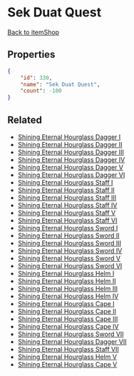 # Sek Duat Quest

<no description available>

[Back to itemShop](../item-shops.md)

## Properties

```json
{
    "id": 330,
    "name": "Sek Duat Quest",
    "count": -100
}
```

## Related

- [Shining Eternal Hourglass Dagger I](../items/9489-shining-eternal-hourglass-dagger-i.md)
- [Shining Eternal Hourglass Dagger II](../items/9490-shining-eternal-hourglass-dagger-ii.md)
- [Shining Eternal Hourglass Dagger III](../items/9491-shining-eternal-hourglass-dagger-iii.md)
- [Shining Eternal Hourglass Dagger IV](../items/9492-shining-eternal-hourglass-dagger-iv.md)
- [Shining Eternal Hourglass Dagger V](../items/9493-shining-eternal-hourglass-dagger-v.md)
- [Shining Eternal Hourglass Dagger VI](../items/9494-shining-eternal-hourglass-dagger-vi.md)
- [Shining Eternal Hourglass Staff I](../items/9495-shining-eternal-hourglass-staff-i.md)
- [Shining Eternal Hourglass Staff II](../items/9496-shining-eternal-hourglass-staff-ii.md)
- [Shining Eternal Hourglass Staff III](../items/9497-shining-eternal-hourglass-staff-iii.md)
- [Shining Eternal Hourglass Staff IV](../items/9498-shining-eternal-hourglass-staff-iv.md)
- [Shining Eternal Hourglass Staff V](../items/9499-shining-eternal-hourglass-staff-v.md)
- [Shining Eternal Hourglass Staff VI](../items/9500-shining-eternal-hourglass-staff-vi.md)
- [Shining Eternal Hourglass Sword I](../items/9501-shining-eternal-hourglass-sword-i.md)
- [Shining Eternal Hourglass Sword II](../items/9502-shining-eternal-hourglass-sword-ii.md)
- [Shining Eternal Hourglass Sword III](../items/9503-shining-eternal-hourglass-sword-iii.md)
- [Shining Eternal Hourglass Sword IV](../items/9504-shining-eternal-hourglass-sword-iv.md)
- [Shining Eternal Hourglass Sword V](../items/9505-shining-eternal-hourglass-sword-v.md)
- [Shining Eternal Hourglass Sword VI](../items/9506-shining-eternal-hourglass-sword-vi.md)
- [Shining Eternal Hourglass Helm I](../items/9507-shining-eternal-hourglass-helm-i.md)
- [Shining Eternal Hourglass Helm II](../items/9508-shining-eternal-hourglass-helm-ii.md)
- [Shining Eternal Hourglass Helm III](../items/9509-shining-eternal-hourglass-helm-iii.md)
- [Shining Eternal Hourglass Helm IV](../items/9510-shining-eternal-hourglass-helm-iv.md)
- [Shining Eternal Hourglass Cape I](../items/9511-shining-eternal-hourglass-cape-i.md)
- [Shining Eternal Hourglass Cape II](../items/9512-shining-eternal-hourglass-cape-ii.md)
- [Shining Eternal Hourglass Cape III](../items/9513-shining-eternal-hourglass-cape-iii.md)
- [Shining Eternal Hourglass Cape IV](../items/9514-shining-eternal-hourglass-cape-iv.md)
- [Shining Eternal Hourglass Sword VII](../items/19634-shining-eternal-hourglass-sword-vii.md)
- [Shining Eternal Hourglass Dagger VII](../items/19635-shining-eternal-hourglass-dagger-vii.md)
- [Shining Eternal Hourglass Staff VII](../items/19636-shining-eternal-hourglass-staff-vii.md)
- [Shining Eternal Hourglass Helm V](../items/19637-shining-eternal-hourglass-helm-v.md)
- [Shining Eternal Hourglass Cape V](../items/19638-shining-eternal-hourglass-cape-v.md)

